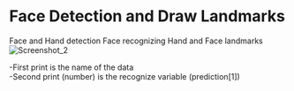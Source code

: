 # Face Detection and Draw Landmarks
Face and Hand detection 
Face recognizing
Hand and Face landmarks 
![Screenshot_2](https://user-images.githubusercontent.com/69674115/183652612-18ac97d8-eeb4-4883-a7e0-3c278a049996.png)

-First print is the name of the data
<br>
-Second print (number) is the recognize variable (prediction[1])
